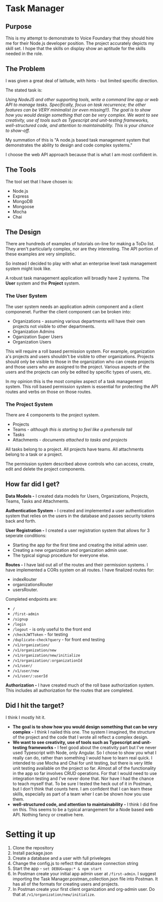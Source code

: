 # Task Manager

## Purpose
This is my attempt to demonstrate to Voice Foundary that they should hire me for their Node.js 
developer position.  The project accurately depicts my skill set.  I hope that the skills on display show an aptitude for the skills needed in the role.

## The Problem
I was given a great deal of latitude, with hints - but limited specific direction.

The stated task is:

_Using NodeJS and other supporting tools, write a command line app or web API to manage tasks. 
Specifically, focus on task recurrence; the other features can be VERY minimalist 
(or even missing!!). The goal is to show how you would design something that can be very complex. 
We want to see creativity, use of tools such as Typescript and unit-testing frameworks, 
well-structured code, and attention to maintainability. This is your chance to show-off._

My summation of this is "A node.js based task management system that demonstrates the ability
to design and code complex systems."

I choose the web API approach because that is what I am most confident in.

## The Tools
The tool set that I have chosen is:
* Node.js
* Express
* MongoDB
* Mongoose
* Mocha
* Chai

## The Design
There are hundreds of examples of tutorials on-line for making a ToDo list.  They aren't particularly
complex, nor are they interesting.  The API portion of these examples are very simplistic.

So instead I decided to play with what an enterprise level task management system might look like.

A robust task management application will broadly have 2 systems.  The **User** system and the **Project** system.

### The User System
The user system needs an application admin component and a client componenet.
Further the client component can be broken into:
* Organizations - assuming various departments will have their own projects not 
visible to other departments.
* Organization Admins
* Oganization Super Users
* Organization Users

This will require a roll based permission system.  For example, organization a's 
projects and users shouldn't be visible to other organizations.  Projects should
only be visible to those in the organization who can create projects and those users who are
assigned to the project.  Various aspects of the users and the projects can only be edited
by specific types of users, etc.

In my opinion this is the most complex aspect of a task management system.  This 
roll based permission system is essential for protecting the API routes and verbs on those
on those routes.

### The Project System
There are 4 components to the project system.
* Projects
* Teams - _although this is starting to feel like a prehensile tail_
* Tasks
* Attachments - _documents attached to tasks and projects_

All tasks belong to a project.  All projects have teams.  All attachments belong to 
a task or a project.

The permission system described above controls who can access, create, edit and delete
the project components.

## How far did I get?

**Data Models -** I created data models for Users, Organizations, Projects, Teams, Tasks 
and Attachments.

**Authentication System -** I created and implemented a user authentication system
that relies on the users in the database and passes security tokens back and forth.

**User Registration -** I created a user registration system that allows for 3 seperate 
conditions:
* Starting the app for the first time and creating the initial admin user.
* Creating a new organization and organization admin user.
* The typical signup procedure for everyone else.

**Routes -** I have laid out all of the routes and their permission systems. I have
implemented a CORs system on all routes.  I have finalized routes for: 
* indexRouter
* organizationsRouter 
* usersRouter.  

Completed endpoints are:
* `/`
* `/first-admin`
* `/signup`
* `/login`
* `/logout` - is only useful to the front end
* `/checkJWTToken` - for testing
* `/duplicate-check?query` - for front end testing
* `/v1/organization/`
* `/v1/organization/new`
* `/v1/organization/new/initialize`
* `/v1/organization/:organizationId`
* `/v1/user/`
* `/v1/user/new`
* `/v1/user/:userId`

**Authorization -** I have created much of the roll base authorization system. This includes all authorization for the routes that are completed.

## Did I hit the target?
I think I mostly hit it.

* **The goal is to show how you would design something that can be very complex -**
 I think I nailed this one.  The system I imagined, the structure of the project and the
 code that I wrote all reflect a complex design.
* **We want to see creativity, use of tools such as Typescript and unit-testing frameworks -** 
 I feel good about the creativity part but I've never used Typescript with Node, only 
 Angular. So I chose to show you what I really can do, rather than something I would
 have to learn real quick.  I intended to use Mocha and Chai for unit testing, but there
 is very little unit testing available on the project so far.  Almost all of the functionality 
 in the app so far involves CRUD operations.  For that I would need to use integration
 testing and I've never done that. Nor have I had the chance to teach myself that.  To be sure
 I tested the heck out of it in Postman, but I don't think that counts here.  I am confident that
 I can learn these skills, especially as part of a team wher I can be shown how you use them.
 * **well-structured code, and attention to maintainability -**  I think I did fine on this.
 This seems to be a typical arrangement for a Node based web API.  Nothing fancy or creative here.
 
 # Setting it up
 1. Clone the repository
 2. Install package.json
 3. Create a database and a user with full priveleges
 4. Change the config.js to reflect that database connection string
 5. Start the app - `set DEBUG=app:* & npm start`
 6. In Postman create your initial app admin user at `/first-admin`.  I suggest importing
 the Task Manager.postman_collection.json file into Postman.  It has all of the formats for 
 creating users and projects.
 7. In Postman create your first client organization and org-admin user.  Do that
 at `/v1/organization/new/initialize`.
 

